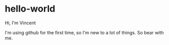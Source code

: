 # hello-world

Hi, I'm Vincent

I'm using github for the first time, so I'm new to a lot of things. So bear with me.
